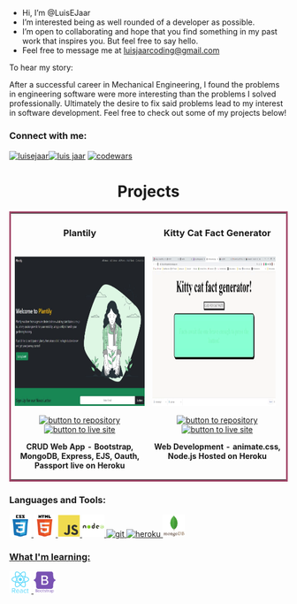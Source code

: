 - Hi, I’m @LuisEJaar
- I’m interested being as well rounded of a developer as possible.
- I’m open to collaborating and hope that you find something in my past work that inspires you. But feel free to say hello. 
- Feel free to message me at luisjaarcoding@gmail.com

To hear my story: 

After a successful career in Mechanical Engineering, I found the problems in engineering software were more interesting than the problems I solved professionally. Ultimately the desire to fix said problems lead to my interest in software development. Feel free to check out some of my projects below!
 
<!-- Connect with me section -->
 
<h3 align="left">Connect with me:</h3>
<p align="left">
 
<a href="https://twitter.com/luisejaar" target="blank"><img align="center" src="https://raw.githubusercontent.com/rahuldkjain/github-profile-readme-generator/master/src/images/icons/Social/twitter.svg" alt="luisejaar" height="30" width="40" /></a><a href="https://linkedin.com/in/luis jaar" target="blank"><img align="center" src="https://raw.githubusercontent.com/rahuldkjain/github-profile-readme-generator/master/src/images/icons/Social/linked-in-alt.svg" alt="luis jaar" height="30" width="40" /></a>
</a><a a href="https://www.codewars.com/users/LuisEJaar" target="_blank" rel="noreferrer"> <img align="center" src="https://www.codewars.com/packs/assets/logo.61192cf7.svg" alt="codewars" width="40" height="40"/> </a>
</p>
<!-- Table of projects -->

<h1 align="center">Projects</h1>

<table bordercolor="#a3496a">
  
  <tr>
    <td width="50%" valign="top">
      <h3 align="center">Plantily</h3>
        <br />
        <a target="_blank" href="https://plantily.herokuapp.com/">
            <img src="https://github.com/LuisEJaar/luisEJaar/blob/main/plantilypage.jpg" width="100%" height="270px" alt="Plantily Site"/>
        </a>
        <br />
        <p align="center">
          
  <a href="https://github.com/LuisEJaar/Plantily" target="_blank" rel="noreferrer">
    <img src="https://img.shields.io/badge/-repo-efefef?style=flat-square&logo=github&logoColor=01a9f4" alt="button to repository" height ="25px"></a> 
  <a href="https://plantily.herokuapp.com/" target="_blank" rel="noreferrer">
    <img src="https://img.shields.io/badge/-live%20site-01a9f4?style=flat-square" alt="button to live site" height="25px"></a>
        </p>
         <p align="center"><strong>CRUD Web App - Bootstrap, MongoDB, Express, EJS, Oauth, Passport live on Heroku </strong></p>
    </td>
    <td width="50%" valign="top">
      <h3 align="center">Kitty Cat Fact Generator</h3>
      <br />
        <a target="_blank" href="https://kitty-cat-fact-generator.herokuapp.com/">
          <img src="https://github.com/LuisEJaar/luisEJaar/blob/main/kittyCatFact.gif" width="95%" height="270px" alt="kitty-cat-fact-generator Site"/>
        </a>
      <br />
        <p align="center">
  <a href="https://github.com/LuisEJaar/kitty-cat-fact-generator" target="_blank">
    <img src="https://img.shields.io/badge/-repo-efefef?style=flat-square&logo=github&logoColor=01a9f4" alt="button to repository" height ="25px"></a> 
  </a>
  <a href="https://kitty-cat-fact-generator.herokuapp.com/" target="_blank">
    <img src="https://img.shields.io/badge/-live%20site-01a9f4?style=flat-square" alt="button to live site" height="25px"></a>
  </a>
      </p>
        <p align="center"><strong>Web Development - animate.css, Node.js Hosted on Heroku</strong></p>
    </td>
  </tr>
</table>


<!-- Languages / Tools section -->

<h3 align="left">Languages and Tools:</h3>

<p align="left"> <a href="https://www.w3schools.com/css/" target="_blank" rel="noreferrer"> <img src="https://raw.githubusercontent.com/devicons/devicon/master/icons/css3/css3-original-wordmark.svg" alt="css3" width="40" height="40"/> </a><a href="https://www.w3.org/html/" target="_blank" rel="noreferrer"> <img src="https://raw.githubusercontent.com/devicons/devicon/master/icons/html5/html5-original-wordmark.svg" alt="html5" width="40" height="40"/> </a> <a href="https://developer.mozilla.org/en-US/docs/Web/JavaScript" target="_blank" rel="noreferrer"> <img src="https://raw.githubusercontent.com/devicons/devicon/master/icons/javascript/javascript-original.svg" alt="javascript" width="40" height="40" margin-bottom="0"/> <a href="https://nodejs.org" target="_blank" rel="noreferrer"> <img src="https://raw.githubusercontent.com/devicons/devicon/master/icons/nodejs/nodejs-original-wordmark.svg" alt="nodejs" width="40" height="40"/> </a><a href="https://git-scm.com/" target="_blank" rel="noreferrer"> <img src="https://www.vectorlogo.zone/logos/git-scm/git-scm-icon.svg" alt="git" width="40" height="40"/> </a> <a href="https://heroku.com" target="_blank" rel="noreferrer"> <img src="https://www.vectorlogo.zone/logos/heroku/heroku-icon.svg" alt="heroku" width="40" height="40"/> </a> <a href="https://www.mongodb.com/" target="_blank" rel="noreferrer"> <img src="https://raw.githubusercontent.com/devicons/devicon/master/icons/mongodb/mongodb-original-wordmark.svg" alt="mongodb" width="40" height="40"/> </p>

<h3 align="left">What I'm learning:</h3>

<p><a href="https://reactjs.org/" target="_blank" rel="noreferrer"> <img src="https://raw.githubusercontent.com/devicons/devicon/master/icons/react/react-original-wordmark.svg" alt="react" width="40" height="40"/><a href="https://getbootstrap.com" target="_blank" rel="noreferrer"> <img src="https://raw.githubusercontent.com/devicons/devicon/master/icons/bootstrap/bootstrap-plain-wordmark.svg" alt="bootstrap" width="40" height="40"/></a></p>
